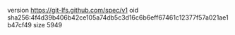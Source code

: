version https://git-lfs.github.com/spec/v1
oid sha256:4f4d39b406b42ce105a74db5c3d16c6b6eff67461c12377f57a021ae1b47cf49
size 5949
